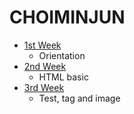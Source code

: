 # CHOIMINJUN
- [1st  Week](https://velours1.github.io/CHOIMINJUN/first.html "1주차 과제")<br>
  + Orientation<br>
- [2nd  Week](https://velours1.github.io/CHOIMINJUN/second.html "2주차 과제")<br>
  + HTML basic<br>
- [3rd  Week](https://velours1.github.io/CHOIMINJUN/third.html "3주차 과제")<br>
  + Test, tag and image<br>
